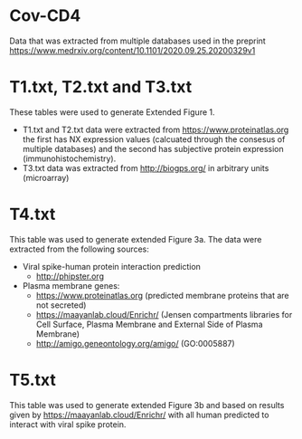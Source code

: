 # Cov-CD4
Data that was extracted from multiple databases used in the preprint https://www.medrxiv.org/content/10.1101/2020.09.25.20200329v1

# T1.txt, T2.txt and T3.txt
These tables were used to generate Extended Figure 1.
  - T1.txt and T2.txt data were extracted from https://www.proteinatlas.org the first has NX expression values (calcuated through the consesus of multiple databases) and the second has subjective protein expression (immunohistochemistry).
  - T3.txt data was extracted from http://biogps.org/ in arbitrary units (microarray)

# T4.txt
This table was used to generate extended Figure 3a. The data were extracted from the following sources:
  - Viral spike-human protein interaction prediction
    - http://phipster.org 
  - Plasma membrane genes:
    - https://www.proteinatlas.org (predicted membrane proteins that are not secreted)
    - https://maayanlab.cloud/Enrichr/ (Jensen compartments libraries for Cell Surface, Plasma Membrane and External Side of Plasma Membrane)
    - http://amigo.geneontology.org/amigo/ (GO:0005887)

# T5.txt
This table was used to generate extended Figure 3b and based on results given by https://maayanlab.cloud/Enrichr/ with all human predicted to interact with viral spike protein.

